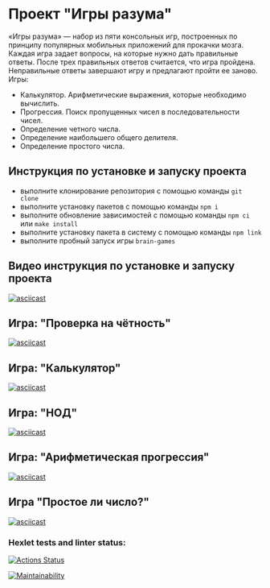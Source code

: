 # Проект "Игры разума"
«Игры разума» — набор из пяти консольных игр, построенных по принципу популярных мобильных приложений для прокачки мозга. Каждая игра задает вопросы, на которые нужно дать правильные ответы. После трех правильных ответов считается, что игра пройдена. Неправильные ответы завершают игру и предлагают пройти ее заново. Игры:

* Калькулятор. Арифметические выражения, которые необходимо вычислить.
* Прогрессия. Поиск пропущенных чисел в последовательности чисел.
* Определение четного числа.
* Определение наибольшего общего делителя.
* Определение простого числа.

## Инструкция по установке и запуску проекта
* выполните клонирование репозитория с помощью команды `git clone`
* выполните установку пакетов с помощью команды `npm i`
* выполните обновление зависимостей с помощью команды `npm ci` или `make install`
* выполните установку пакета в систему с помощью команды `npm link`
* выполните пробный запуск игры `brain-games`

## Видео инструкция по установке и запуску проекта
[![asciicast](https://asciinema.org/a/JlWKDLr4v55dcvcDK2b17mLgP.svg)](https://asciinema.org/a/JlWKDLr4v55dcvcDK2b17mLgP)

## Игра: "Проверка на чётность"
[![asciicast](https://asciinema.org/a/QaTlbJEyACNvXLiUPMgfIEX17.svg)](https://asciinema.org/a/QaTlbJEyACNvXLiUPMgfIEX17)

## Игра: "Калькулятор"
[![asciicast](https://asciinema.org/a/xuf4ewjEczujRtpRBHoVWcBcG.svg)](https://asciinema.org/a/xuf4ewjEczujRtpRBHoVWcBcG)

## Игра: "НОД"
[![asciicast](https://asciinema.org/a/hHzXCUjwtysPY7LYLVGN471VJ.svg)](https://asciinema.org/a/hHzXCUjwtysPY7LYLVGN471VJ)

## Игра: "Арифметическая прогрессия"
[![asciicast](https://asciinema.org/a/6PSakJjeceItUz6bx5UFvb7e6.svg)](https://asciinema.org/a/6PSakJjeceItUz6bx5UFvb7e6)

## Игра "Простое ли число?"
[![asciicast](https://asciinema.org/a/6Yp9gxCGfTLbCOWvwKBslgV09.svg)](https://asciinema.org/a/6Yp9gxCGfTLbCOWvwKBslgV09)

### Hexlet tests and linter status:
[![Actions Status](https://github.com/ilrosch/frontend-project-44/actions/workflows/hexlet-check.yml/badge.svg)](https://github.com/ilrosch/frontend-project-44/actions)

[![Maintainability](https://api.codeclimate.com/v1/badges/d86b766af7adfea90518/maintainability)](https://codeclimate.com/github/ilrosch/frontend-project-44/maintainability)